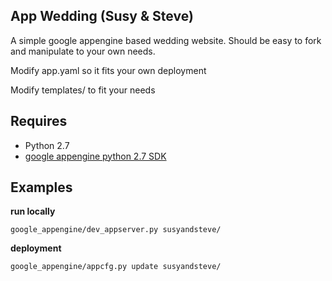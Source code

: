 App Wedding (Susy & Steve)
-----------

A simple google appengine based wedding website. Should be easy to fork and 
manipulate to your own needs.

Modify app.yaml so it fits your own deployment

Modify templates/ to fit your needs

Requires 
--------

* Python 2.7
* [google appengine python 2.7 SDK](https://developers.google.com/appengine/downloads)

Examples
--------

**run locally**

    google_appengine/dev_appserver.py susyandsteve/

**deployment**

    google_appengine/appcfg.py update susyandsteve/
